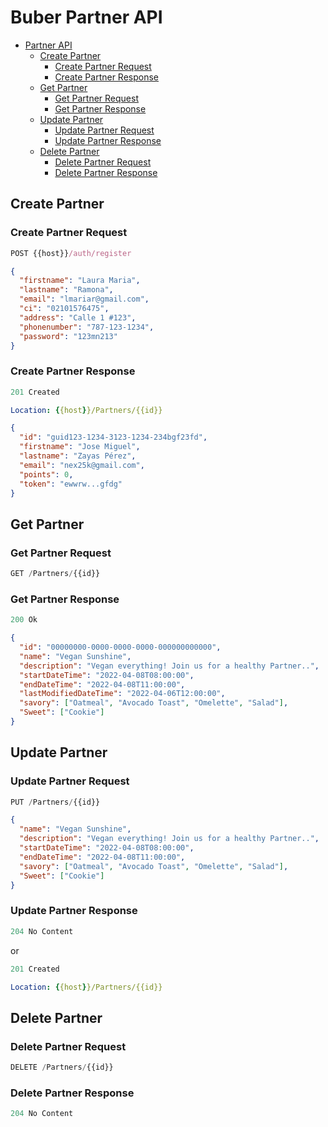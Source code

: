 # Buber Partner API

- [Partner API](#buber-Partner-api)
  - [Create Partner](#create-Partner)
    - [Create Partner Request](#create-Partner-request)
    - [Create Partner Response](#create-Partner-response)
  - [Get Partner](#get-Partner)
    - [Get Partner Request](#get-Partner-request)
    - [Get Partner Response](#get-Partner-response)
  - [Update Partner](#update-Partner)
    - [Update Partner Request](#update-Partner-request)
    - [Update Partner Response](#update-Partner-response)
  - [Delete Partner](#delete-Partner)
    - [Delete Partner Request](#delete-Partner-request)
    - [Delete Partner Response](#delete-Partner-response)

## Create Partner

### Create Partner Request

```js
POST {{host}}/auth/register
```

```json
{
  "firstname": "Laura Maria",
  "lastname": "Ramona",
  "email": "lmariar@gmail.com",
  "ci": "02101576475",
  "address": "Calle 1 #123",
  "phonenumber": "787-123-1234",
  "password": "123mn213"
}
```

### Create Partner Response

```js
201 Created
```

```yml
Location: {{host}}/Partners/{{id}}
```

```json
{
  "id": "guid123-1234-3123-1234-234bgf23fd",
  "firstname": "Jose Miguel",
  "lastname": "Zayas Pérez",
  "email": "nex25k@gmail.com",
  "points": 0,
  "token": "ewwrw...gfdg"
}
```

## Get Partner

### Get Partner Request

```js
GET /Partners/{{id}}
```

### Get Partner Response

```js
200 Ok
```

```json
{
  "id": "00000000-0000-0000-0000-000000000000",
  "name": "Vegan Sunshine",
  "description": "Vegan everything! Join us for a healthy Partner..",
  "startDateTime": "2022-04-08T08:00:00",
  "endDateTime": "2022-04-08T11:00:00",
  "lastModifiedDateTime": "2022-04-06T12:00:00",
  "savory": ["Oatmeal", "Avocado Toast", "Omelette", "Salad"],
  "Sweet": ["Cookie"]
}
```

## Update Partner

### Update Partner Request

```js
PUT /Partners/{{id}}
```

```json
{
  "name": "Vegan Sunshine",
  "description": "Vegan everything! Join us for a healthy Partner..",
  "startDateTime": "2022-04-08T08:00:00",
  "endDateTime": "2022-04-08T11:00:00",
  "savory": ["Oatmeal", "Avocado Toast", "Omelette", "Salad"],
  "Sweet": ["Cookie"]
}
```

### Update Partner Response

```js
204 No Content
```

or

```js
201 Created
```

```yml
Location: {{host}}/Partners/{{id}}
```

## Delete Partner

### Delete Partner Request

```js
DELETE /Partners/{{id}}
```

### Delete Partner Response

```js
204 No Content
```
